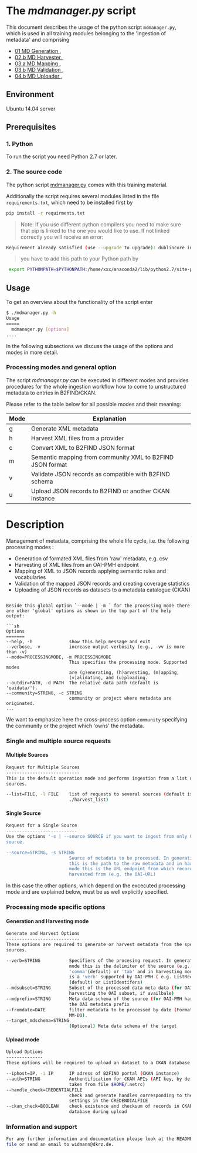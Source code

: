 # The *mdmanager.py* script
This document describes the usage of the python script `mdmanager.py`,
which is used in all training modules belonging to the 'ingestion of metadata' and comprising
* [01 MD Generation ](01.b-generate-metadata.md),
* [02.b MD Harvester ](02.b-OAI-harvester.md),
* [03.a MD Mapping ](03.a-map-metadata.md),
* [03.b MD Validation ](03.b-validate-metadata.md),
* [04.b MD Uploader ](04.b-upload-metadata.md),

## Environment
Ubuntu 14.04 server

## Prerequisites

### 1. Python
To run the script you need Python 2.7 or later.

### 2. The source code
The python script [mdmanager.py](https://github.com/EUDAT-Training/B2FIND-Training/blob/master/mdmanager.py) comes with this training material.

Additionally the script requires several modules listed in the file `requirements.txt`, which need to be installed first by

```sh
pip install -r requirments.txt
```
 > Note: If you use different python compilers you need to make sure that pip is linked to the one you would like to use. If not linked correctly you will receive an error:
 ```sh
 Requirement already satisfied (use --upgrade to upgrade): dublincore in /home/xxx/anaconda2/lib/python2.7/site-packages
```
> you have to add this path to your Python path by
```sh
 export PYTHONPATH=$PYTHONPATH:/home/xxx/anaconda2/lib/python2.7/site-packages/
```

## Usage
To get an overview about the functionality of the script enter
```sh
$ ./mdmanager.py -h
Usage
=====
  mdmanager.py [options]
....
```

In the following subsections we discuss the usage of the options and modes in more detail.

### Processing modes and general option
The script *mdmanager.py* can be executed in different modes and provides procedures for the whole ingestion workflow how to come to unstructured metadata to entries in B2FIND/CKAN. 

Please refer to the table below for all possible modes and their meaning:

Mode | Explanation
------|-------------------
g| Generate XML metadata
h| Harvest XML files from a provider
c| Convert XML to B2FIND JSON format
m| Semantic mapping from community XML to B2FIND JSON format
v| Validate JSON records as compatible with B2FIND schema
u| Upload JSON records to B2FIND or another CKAN instance


Description
===========
Management of metadata, comprising the whole life cycle, i.e. the following
processing modes :
- Generation of formated XML files from 'raw' metadata, e.g. csv
- Harvesting of XML files from an OAI-PMH endpoint
- Mapping of XML to JSON records applying semantic rules and vocabularies
- Validation of the mapped JSON records and creating coverage statistics
- Uploading of JSON records as datasets to a metadata catalogue (CKAN)
```

Beside this global option `--mode | -m ` for the processing mode there are other 'global' options as shown in the top part of the help output:

```sh
Options
=======
--help, -h              show this help message and exit
--verbose, -v           increase output verbosity (e.g., -vv is more than -v)
--mode=PROCESSINGMODE, -m PROCESSINGMODE
                        This specifies the processing mode. Supported modes
                        are (g)enerating, (h)arvesting, (m)apping,
                        (v)alidating, and (u)ploading.
--outdir=PATH, -d PATH  The relative data path (default is 'oaidata/').
--community=STRING, -c STRING
                        community or project where metadata are originated.
...
```

We want to emphasize here the cross-process option `community` specifying the community or the project which 'owns' the metadata. 

### Single and multiple source requests

#### Multiple Sources

```sh
Request for Multiple Sources
----------------------------
This is the default operation mode and performs ingestion from a list of
sources.

--list=FILE, -l FILE    list of requests to several sources (default is
                        ./harvest_list)
```

#### Single Source


```sh
Request for a Single Source
---------------------------
Use the options '-s | --source SOURCE if you want to ingest from only ONE
source.

--source=STRING, -s STRING
                        Source of metadata to be processed. In generation mode
                        this is the path to the raw metadata and in harvesting
                        mode this is the URL endpoint from which records are
                        harvested from (e.g. the OAI-URL)
```

In this case the other options, which depend on the excecuted processing mode and are explained below, must be as well explicitly specified.

### Processing mode specific options

#### Generation and Harvesting mode

```sh
Generate and Harvest Options
----------------------------
These options are required to generate or harvest metadata from the specified
sources.

--verb=STRING           Specifiers of the procesing request. In generation
                        mode this is the delimiter of the source (e.g.
                        'comma'(default) or 'tab' and in harvesting mode this
                        is a 'verb' supported by OAI-PMH ( e.g. ListRecords
                        (default) or ListIdentifers)
--mdsubset=STRING       Subset of the processed data meta data (for OAI-PMH
                        harvesting the OAI subset, if availbale)
--mdprefix=STRING       Meta data schema of the source (for OAI-PMH harvesting
                        the OAI metadata prefix
--fromdate=DATE         filter metadata to be processed by date (Format: YYYY-
                        MM-DD).
--target_mdschema=STRING
                        (Optional) Meta data schema of the target
```

#### Upload mode

```sh
Upload Options
--------------
These options will be required to upload an dataset to a CKAN database.

--iphost=IP, -i IP      IP adress of B2FIND portal (CKAN instance)
--auth=STRING           Authentification for CKAN APIs (API key, by default
                        taken from file $HOME/.netrc)
--handle_check=CREDENTIALFILE
                        check and generate handles corresponding to the
                        settings in the CREDENDIALFILE
--ckan_check=BOOLEAN    check existence and checksum of records in CKAN
                        database during upload
```

### Information and support

```sh
For any further information and documentation please look at the README.md
file or send an email to widmann@dkrz.de.
```
